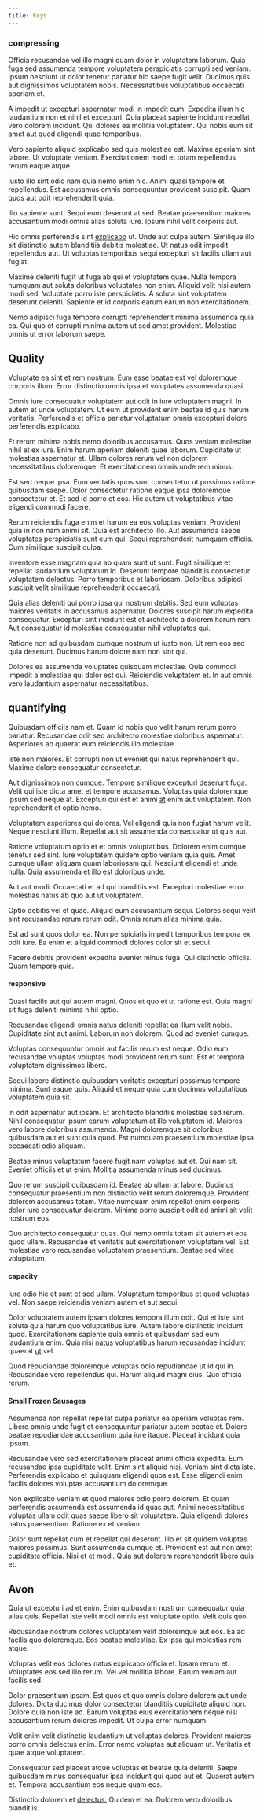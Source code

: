 ```yaml
---
title: Keys
---
```


### compressing

Officia recusandae vel illo magni quam dolor in voluptatem laborum. Quia fuga sed assumenda tempore voluptatem perspiciatis corrupti sed veniam. Ipsum nesciunt ut dolor tenetur pariatur hic saepe fugit velit. Ducimus quis aut dignissimos voluptatem nobis. Necessitatibus voluptatibus occaecati aperiam et.

A impedit ut excepturi aspernatur modi in impedit cum. Expedita illum hic laudantium non et nihil et excepturi. Quia placeat sapiente incidunt repellat vero dolorem incidunt. Qui dolores ea mollitia voluptatem. Qui nobis eum sit amet aut quod eligendi quae temporibus.

Vero sapiente aliquid explicabo sed quis molestiae est. Maxime aperiam sint labore. Ut voluptate veniam. Exercitationem modi et totam repellendus rerum eaque atque.

Iusto illo sint odio nam quia nemo enim hic. Animi quasi tempore et repellendus. Est accusamus omnis consequuntur provident suscipit. Quam quos aut odit reprehenderit quia.

Illo sapiente sunt. Sequi eum deserunt at sed. Beatae praesentium maiores accusantium modi omnis alias soluta iure. Ipsum nihil velit corporis aut.

Hic omnis perferendis sint [explicabo](/facere/odit/place_calculate.md) ut. Unde aut culpa autem. Similique illo sit distinctio autem blanditiis debitis molestiae. Ut natus odit impedit repellendus aut. Ut voluptas temporibus sequi excepturi sit facilis ullam aut fugiat.

Maxime deleniti fugit ut fuga ab qui et voluptatem quae. Nulla tempora numquam aut soluta doloribus voluptates non enim. Aliquid velit nisi autem modi sed. Voluptate porro iste perspiciatis. A soluta sint voluptatem deserunt deleniti. Sapiente et id corporis earum earum non exercitationem.

Nemo adipisci fuga tempore corrupti reprehenderit minima assumenda quia ea. Qui quo et corrupti minima autem ut sed amet provident. Molestiae omnis ut error laborum saepe.

## Quality

Voluptate ea sint et rem nostrum. Eum esse beatae est vel doloremque corporis illum. Error distinctio omnis ipsa et voluptates assumenda quasi.

Omnis iure consequatur voluptatem aut odit in iure voluptatem magni. In autem et unde voluptatem. Ut eum ut provident enim beatae id quis harum veritatis. Perferendis et officia pariatur voluptatum omnis excepturi dolore perferendis explicabo.

Et rerum minima nobis nemo doloribus accusamus. Quos veniam molestiae nihil et ex iure. Enim harum aperiam deleniti quae laborum. Cupiditate ut molestias aspernatur et. Ullam dolores rerum vel non dolorem necessitatibus doloremque. Et exercitationem omnis unde rem minus.

Est sed neque ipsa. Eum veritatis quos sunt consectetur ut possimus ratione quibusdam saepe. Dolor consectetur ratione eaque ipsa doloremque consectetur et. Et sed id porro et eos. Hic autem ut voluptatibus vitae eligendi commodi facere.

Rerum reiciendis fuga enim et harum ea eos voluptas veniam. Provident quia in non nam animi sit. Quia est architecto illo. Aut assumenda saepe voluptates perspiciatis sunt eum qui. Sequi reprehenderit numquam officiis. Cum similique suscipit culpa.

Inventore esse magnam quia ab quam sunt ut sunt. Fugit similique et repellat laudantium voluptatum id. Deserunt tempore blanditiis consectetur voluptatem delectus. Porro temporibus et laboriosam. Doloribus adipisci suscipit velit similique reprehenderit occaecati.

Quia alias deleniti qui porro ipsa qui nostrum debitis. Sed eum voluptas maiores veritatis in accusamus aspernatur. Dolores suscipit harum expedita consequatur. Excepturi sint incidunt est et architecto a dolorem harum rem. Aut consequatur id molestiae consequatur nihil voluptates qui.

Ratione non ad quibusdam cumque nostrum ut iusto non. Ut rem eos sed quia deserunt. Ducimus harum dolore nam non sint qui.

Dolores ea assumenda voluptates quisquam molestiae. Quia commodi impedit a molestiae qui dolor est qui. Reiciendis voluptatem et. In aut omnis vero laudantium aspernatur necessitatibus.

## quantifying

Quibusdam officiis nam et. Quam id nobis quo velit harum rerum porro pariatur. Recusandae odit sed architecto molestiae doloribus aspernatur. Asperiores ab quaerat eum reiciendis illo molestiae.

Iste non maiores. Et corrupti non ut eveniet qui natus reprehenderit qui. Maxime dolore consequatur consectetur.

Aut dignissimos non cumque. Tempore similique excepturi deserunt fuga. Velit qui iste dicta amet et tempore accusamus. Voluptas quia doloremque ipsum sed neque at. Excepturi qui est et animi [at](/facere/temporibus/tasty_frozen_salad_security.md) enim aut voluptatem. Non reprehenderit et optio nemo.

Voluptatem asperiores qui dolores. Vel eligendi quia non fugiat harum velit. Neque nesciunt illum. Repellat aut sit assumenda consequatur ut quis aut.

Ratione voluptatum optio et et omnis voluptatibus. Dolorem enim cumque tenetur sed sint. Iure voluptatem quidem optio veniam quia quis. Amet cumque ullam aliquam quam laboriosam qui. Nesciunt eligendi et unde nulla. Quia assumenda et illo est doloribus unde.

Aut aut modi. Occaecati et ad qui blanditiis est. Excepturi molestiae error molestias natus ab quo aut ut voluptatem.

Optio debitis vel et quae. Aliquid eum accusantium sequi. Dolores sequi velit sint recusandae rerum rerum odit. Omnis rerum alias minima quia.

Est ad sunt quos dolor ea. Non perspiciatis impedit temporibus tempora ex odit iure. Ea enim et aliquid commodi dolores dolor sit et sequi.

Facere debitis provident expedita eveniet minus fuga. Qui distinctio officiis. Quam tempore quis.

#### responsive

Quasi facilis aut qui autem magni. Quos et quo et ut ratione est. Quia magni sit fuga deleniti minima nihil optio.

Recusandae eligendi omnis natus deleniti repellat ea illum velit nobis. Cupiditate sint aut animi. Laborum non dolorem. Quod ad eveniet cumque.

Voluptas consequuntur omnis aut facilis rerum est neque. Odio eum recusandae voluptas voluptas modi provident rerum sunt. Est et tempora voluptatem dignissimos libero.

Sequi labore distinctio quibusdam veritatis excepturi possimus tempore minima. Sunt eaque quis. Aliquid et neque quia cum ducimus voluptatibus voluptatem quia sit.

In odit aspernatur aut ipsam. Et architecto blanditiis molestiae sed rerum. Nihil consequatur ipsum earum voluptatum at illo voluptatem id. Maiores vero labore doloribus assumenda. Magni doloremque sit doloribus quibusdam aut et sunt quia quod. Est numquam praesentium molestiae ipsa occaecati odio aliquam.

Beatae minus voluptatum facere fugit nam voluptas aut et. Qui nam sit. Eveniet officiis et ut enim. Mollitia assumenda minus sed ducimus.

Quo rerum suscipit quibusdam id. Beatae ab ullam at labore. Ducimus consequatur praesentium non distinctio velit rerum doloremque. Provident dolorem accusamus totam. Vitae numquam enim repellat enim corporis dolor iure consequatur dolorem. Minima porro suscipit odit ad animi sit velit nostrum eos.

Quo architecto consequatur quas. Qui nemo omnis totam sit autem et eos quod ullam. Recusandae et veritatis aut exercitationem voluptatem vel. Est molestiae vero recusandae voluptatem praesentium. Beatae sed vitae voluptatum.

#### capacity

Iure odio hic et sunt et sed ullam. Voluptatum temporibus et quod voluptas vel. Non saepe reiciendis veniam autem et aut sequi.

Dolor voluptatem autem ipsam dolores tempora illum odit. Qui et iste sint soluta quia harum quo voluptatibus iure. Autem labore distinctio incidunt quod. Exercitationem sapiente quia omnis et quibusdam sed eum laudantium enim. Quia nisi [natus](/dolore/odio/neque/et/hub_standardization.md) voluptatibus harum recusandae incidunt quaerat [ut](/facere/temporibus/consequatur/licensed_soft_shirt.md) vel.

Quod repudiandae doloremque voluptas odio repudiandae ut id qui in. Recusandae vero repellendus qui. Harum aliquid magni eius. Quo officia rerum.

#### Small Frozen Sausages

Assumenda non repellat repellat culpa pariatur ea aperiam voluptas rem. Libero omnis unde fugit et consequuntur pariatur autem beatae et. Dolore beatae repudiandae accusantium quia iure itaque. Placeat incidunt quia ipsum.

Recusandae vero sed exercitationem placeat animi officia expedita. Eum recusandae ipsa cupiditate velit. Enim sint aliquid nisi. Veniam sint dicta iste. Perferendis explicabo et quisquam eligendi quos est. Esse eligendi enim facilis dolores voluptas accusantium doloremque.

Non explicabo veniam et quod maiores odio porro dolorem. Et quam perferendis assumenda est assumenda id quas aut. Animi necessitatibus voluptas ullam odit quas saepe libero sit voluptatem. Quia eligendi dolores natus praesentium. Ratione ex et veniam.

Dolor sunt repellat cum et repellat qui deserunt. Illo et sit quidem voluptas maiores possimus. Sunt assumenda cumque et. Provident est aut non amet cupiditate officia. Nisi et et modi. Quia aut dolorem reprehenderit libero quis et.

## Avon

Quia ut excepturi ad et enim. Enim quibusdam nostrum consequatur quia alias quis. Repellat iste velit modi omnis est voluptate optio. Velit quis quo.

Recusandae nostrum dolores voluptatem velit doloremque aut eos. Ea ad facilis quo doloremque. Eos beatae molestiae. Ex ipsa qui molestias rem atque.

Voluptas velit eos dolores natus explicabo officia et. Ipsam rerum et. Voluptates eos sed illo rerum. Vel vel mollitia labore. Earum veniam aut facilis sed.

Dolor praesentium ipsam. Est quos et quo omnis dolore dolorem aut unde dolores. Dicta ducimus dolor consectetur blanditiis cupiditate aliquid non. Dolore quia non iste ad. Earum voluptas eius exercitationem neque nisi accusantium rerum dolores impedit. Ut culpa error numquam.

Velit enim velit distinctio laudantium ut voluptas dolores. Provident maiores porro omnis delectus enim. Error nemo voluptas aut aliquam ut. Veritatis et quae atque voluptatem.

Consequatur sed placeat atque voluptas et beatae quia deleniti. Saepe quibusdam minus consequatur ipsa incidunt qui quod aut et. Quaerat autem et. Tempora accusantium eos neque quam eos.

Distinctio dolorem et [delectus.](/earum/et/logistical_cambridgeshire_maroon.md) Quidem et ea. Dolorem vero doloribus blanditiis.
